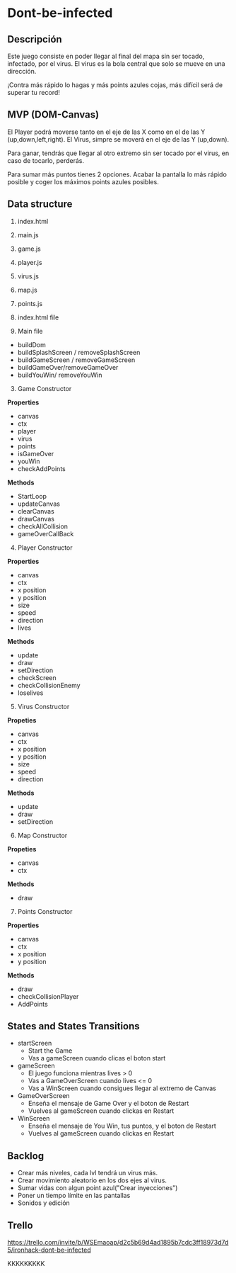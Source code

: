 # Dont-be-infected

## Descripción
Este juego consiste en poder llegar al final del mapa sin ser tocado, infectado, por el virus. El virus es la bola central que solo se mueve en una dirección. 

¡Contra más rápido lo hagas y más points azules cojas, más difícil será de superar tu record! 

## MVP (DOM-Canvas)

El Player podrá moverse tanto en el eje de las X como en el de las Y (up,down,left,right). El Virus, simpre se moverá en el eje de las Y (up,down).

Para ganar, tendrás que llegar al otro extremo sin ser tocado por el virus, en caso de tocarlo, perderás.

Para sumar más puntos tienes 2 opciones. Acabar la pantalla lo más rápido posible y coger los máximos points azules posibles. 

## Data structure 
1. index.html
2. main.js
3. game.js
4. player.js
5. virus.js
6. map.js
7. points.js

1. index.html file 
2. Main file
- buildDom
- buildSplashScreen / removeSplashScreen
- buildGameScreen / removeGameScreen
- buildGameOver/removeGameOver
- buildYouWin/ removeYouWin

3. Game Constructor

**Properties**
- canvas
- ctx
- player
- virus
- points
- isGameOver
- youWin
- checkAddPoints

**Methods**

- StartLoop
- updateCanvas
- clearCanvas
- drawCanvas
- checkAllCollision
- gameOverCallBack

4. Player Constructor

**Properties**
- canvas
- ctx
- x position
- y position
- size
- speed
- direction
- lives

**Methods**

- update
- draw
- setDirection
- checkScreen
- checkCollisionEnemy
- loselives

5. Virus Constructor

**Propeties**
- canvas
- ctx
- x position
- y position
- size
- speed
- direction

**Methods**

- update
- draw
- setDirection

6. Map Constructor

**Propeties**
- canvas
- ctx

**Methods**
- draw

7. Points Constructor

**Properties**
- canvas
- ctx
- x position
- y position

**Methods**
- draw
- checkCollisionPlayer
- AddPoints

## States and States Transitions

- startScreen
   - Start the Game
   - Vas a gameScreen cuando clicas el boton start
- gameScreen
   - El juego funciona mientras lives > 0
   - Vas a GameOverScreen cuando lives <= 0
   - Vas a WinScreen cuando consigues llegar al extremo de Canvas
- GameOverScreen
   - Enseña el mensaje de Game Over y el boton de Restart
   - Vuelves al gameScreen cuando clickas en Restart
- WinScreen
   - Enseña el mensaje de You Win, tus puntos, y el boton de Restart
   - Vuelves al gameScreen cuando clickas en Restart

## Backlog

- Crear más niveles, cada lvl tendrá un virus más.
- Crear movimiento aleatorio en los dos ejes al virus.
- Sumar vidas con algun point azul("Crear inyecciones")
- Poner un tiempo límite en las pantallas
- Sonidos y edición 

## Trello

https://trello.com/invite/b/WSEmaoap/d2c5b69d4ad1895b7cdc3ff18973d7d5/ironhack-dont-be-infected



KKKKKKKKK


